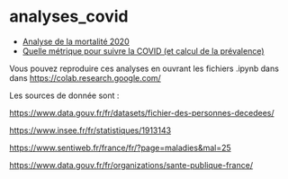 # analyses_covid

- [Analyse de la mortalité 2020](DRAFT_Analyse%20de%20la%20mortalit%C3%A9%202020.pdf)
- [Quelle métrique pour suivre la COVID (et calcul de la prévalence)](DRAFT_Quelle%20m%C3%A9trique%20pour%20suivre%20la%20COVID.pdf)

Vous pouvez reproduire ces analyses en ouvrant les fichiers .ipynb dans dans https://colab.research.google.com/

Les sources de donnée sont :

https://www.data.gouv.fr/fr/datasets/fichier-des-personnes-decedees/

https://www.insee.fr/fr/statistiques/1913143

https://www.sentiweb.fr/france/fr/?page=maladies&mal=25

https://www.data.gouv.fr/fr/organizations/sante-publique-france/
